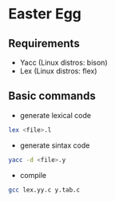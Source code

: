 # Easter Egg

## Requirements

* Yacc (Linux distros: bison)
* Lex (Linux distros: flex)

## Basic commands

* generate lexical code

```bash
lex <file>.l
```

* generate sintax code

```bash
yacc -d <file>.y
```

* compile

```bash
gcc lex.yy.c y.tab.c
```

